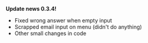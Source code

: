 **Update news 0.3.4!**

- Fixed wrong answer when empty input
- Scrapped email input on menu (didn't do anything)
- Other small changes in code